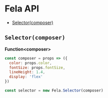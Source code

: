 # Fela API

* [Selector(composer)](#selectorcomposer)

## `Selector(composer)`
**Function\<composer>**

```javascript
const composer = props => ({
  color: props.color,
  fontSize: props.fontSize,
  lineHeight: 1.4,
  display: 'flex'
})

const selector = new Fela.Selector(composer)
```
